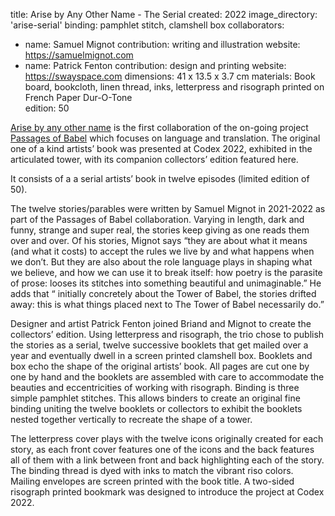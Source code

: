 title: Arise by Any Other Name - The Serial
created: 2022
image_directory: 'arise-serial'
binding: pamphlet stitch, clamshell box
collaborators: 
- name: Samuel Mignot
  contribution: writing and illustration
  website: https://samuelmignot.com
- name: Patrick Fenton
  contribution: design and printing
  website: https://swayspace.com
dimensions: 41 x 13.5 x 3.7 cm
materials: Book board, bookcloth, linen thread, inks, letterpress and risograph printed on French Paper Dur-O-Tone  
edition: 50

[Arise by any other name](https://arisebyanyotherna.me) is the first collaboration of the on-going project [Passages of Babel](https://servanebriand.com/gallery/passagesofbabel/) which focuses on language and translation. The original one of a kind artists’ book was presented at Codex 2022, exhibited in the articulated tower, with its companion collectors’ edition featured here.

It consists of a a serial artists’ book in twelve episodes (limited edition of 50). 

The twelve stories/parables were written by Samuel Mignot in 2021-2022 as part of the Passages of Babel collaboration. Varying in length, dark and funny, strange and super real, the stories keep giving as one reads them over and over. Of his stories, Mignot says “they are about what it means (and what it costs) to accept the rules we live by and what happens when we don’t. But they are also about the role language plays in shaping what we believe, and how we can use it to break itself: how poetry is the parasite of prose: looses its stitches into something beautiful and unimaginable.” He adds that “ initially concretely about the Tower of Babel, the stories drifted away: this is what things placed next to The Tower of Babel necessarily do.” 

Designer and artist Patrick Fenton joined Briand and Mignot to create the collectors’ edition. Using letterpress and risograph, the trio chose to publish the stories as a serial, twelve successive booklets that get mailed over a year and eventually dwell in a screen printed clamshell box. Booklets and box echo the shape of the original artists’ book. All pages are cut one by one by hand and the booklets are assembled with care to accommodate the beauties and eccentricities of working with risograph. Binding is three simple pamphlet stitches. This allows binders to create an original fine binding uniting the twelve booklets or collectors to exhibit the booklets nested together vertically to recreate the shape of a tower. 

The letterpress cover plays with the twelve icons originally created for each story, as each front cover features one of the icons and the back features all of them with a link between front and back highlighting each of the story. The  binding thread is dyed with inks to match the vibrant riso colors. Mailing envelopes are screen printed with the book title. A two-sided risograph printed bookmark was designed to introduce the project at Codex 2022.